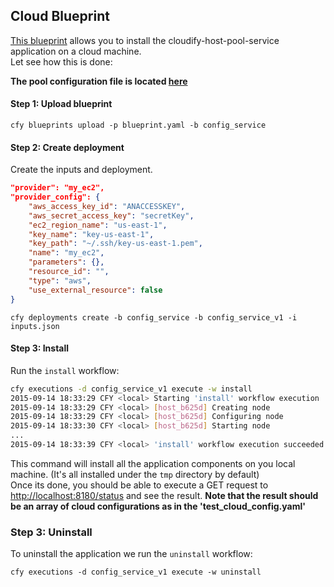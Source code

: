 ## Cloud Blueprint

[This blueprint](blueprint.yaml) allows you to install the cloudify-host-pool-service application on a cloud machine. <br>
Let see how this is done:

**The pool configuration file is located [here](test_cloud_config.yaml)**

#### Step 1: Upload blueprint

`cfy blueprints upload -p blueprint.yaml -b config_service` <br>

#### Step 2: Create deployment

Create the inputs and deployment.

```json
"provider": "my_ec2",
"provider_config": {
    "aws_access_key_id": "ANACCESSKEY",
    "aws_secret_access_key": "secretKey",
    "ec2_region_name": "us-east-1",
    "key_name": "key-us-east-1",
    "key_path": "~/.ssh/key-us-east-1.pem",
    "name": "my_ec2",
    "parameters": {},
    "resource_id": "",
    "type": "aws",
    "use_external_resource": false
}
```

`cfy deployments create -b config_service -b config_service_v1 -i inputs.json` <br>

#### Step 3: Install

Run the `install` workflow: <br>

```bash
cfy executions -d config_service_v1 execute -w install
2015-09-14 18:33:29 CFY <local> Starting 'install' workflow execution
2015-09-14 18:33:29 CFY <local> [host_b625d] Creating node
2015-09-14 18:33:29 CFY <local> [host_b625d] Configuring node
2015-09-14 18:33:30 CFY <local> [host_b625d] Starting node
...
2015-09-14 18:33:39 CFY <local> 'install' workflow execution succeeded
```

This command will install all the application components on you local machine.
(It's all installed under the `tmp` directory by default)<br>
Once its done, you should be able to execute a GET request to [http://localhost:8180/status](http://localhost:8180/status) and see the result.
**Note that the result should be an array of cloud configurations as in the 'test_cloud_config.yaml'**
<br>


### Step 3: Uninstall

To uninstall the application we run the `uninstall` workflow: <br>

`cfy executions -d config_service_v1 execute -w uninstall`
